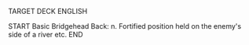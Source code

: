 TARGET DECK
ENGLISH

START
Basic
Bridgehead
Back: n. Fortified position held on the enemy's side of a river etc.
END
